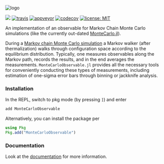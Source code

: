 ![logo](https://github.com/crstnbr/MonteCarloObservable.jl/blob/master/docs/src/assets/logo_with_text.png)

[![](https://img.shields.io/badge/docs-latest-blue.svg)](https://crstnbr.github.io/MonteCarloObservable.jl/latest)
[![travis][travis-img]](https://travis-ci.org/crstnbr/MonteCarloObservable.jl)
[![appveyor][appveyor-img]](https://ci.appveyor.com/project/crstnbr/montecarloobservable-jl/branch/master)
[![codecov][codecov-img]](http://codecov.io/github/crstnbr/MonteCarloObservable.jl?branch=master)
[![license: MIT](https://img.shields.io/badge/License-MIT-red.svg)](https://opensource.org/licenses/MIT)

[travis-img]: https://img.shields.io/travis/crstnbr/MonteCarloObservable.jl/master.svg?label=Linux
[appveyor-img]: https://img.shields.io/appveyor/ci/crstnbr/montecarloobservable-jl/master.svg?label=Windows
[codecov-img]: https://img.shields.io/codecov/c/github/crstnbr/MonteCarloObservable.jl/master.svg?label=codecov

An implementation of an observable for Markov Chain Monte Carlo simulations (like the currently out-dated [MonteCarlo.jl](https://github.com/crstnbr/MonteCarlo.jl)).

During a [Markov chain Monte Carlo simulation](https://en.wikipedia.org/wiki/Markov_chain_Monte_Carlo) a Markov walker (after thermalization) walks through configuration space according to the equilibrium distribution. Typically, one measures observables along the Markov path, records the results, and in the end averages the measurements. `MonteCarloObservable.jl` provides all the necessary tools for conveniently conducting these types of measurements, including estimation of one-sigma error bars through binning or jackknife analysis.

### Installation

In the REPL, switch to pkg mode (by pressing `]`) and enter
```julia
add MonteCarloObservable
```

Alternatively, you can install the package per
```julia
using Pkg
Pkg.add("MonteCarloObservable")
```

### Documentation

Look at the [documentation](https://crstnbr.github.io/MonteCarloObservable.jl/latest) for more information.
